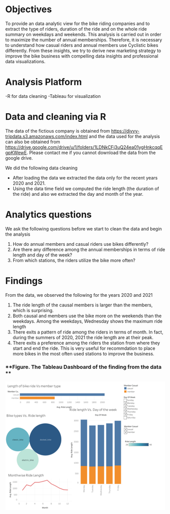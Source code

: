 # Objectives
To provide an data analytic view for the bike riding companies and to extract the type of riders, duration of the ride and on the whole ride summary on weekdays and weekends. This analysis is carried out in order to maximize the number of annual memberships. Therefore, it is necessary to understand how casual riders and annual members use Cyclistic bikes differently. From these insights, we try to derive new marketing strategy to improve the bike business with compelling data insights and professional data visualizations.


# Analysis Platform
-R for data cleaning 
-Tableau for visualization

# Data and cleaning via R

The data of the fictious company is obtained from  https://divvy-tripdata.s3.amazonaws.com/index.html and the data used for the analysis can also be obtained from https://drive.google.com/drive/u/1/folders/1LDNkCFj3uQ24ea01ygHnkcqqEgpKWewE. Please contact me if you cannot download the data from the google drive. 

We did the following data cleaning
- After loading the data we extracted the data only for the recent years 2020 and 2021. 
- Using the data time field we computed the ride length (the duration of the ride) and also we extracted the day and month of the year. 
 

# Analytics questions
We ask the following questions before we start to clean the data and begin the analysis
1. How do annual members and casual riders use bikes differently?
2. Are there any difference among the annual memberships in terms of ride length and day of the week?
3. From which stations, the riders utilize the bike more often?


# Findings 

From the data, we observed the following for the years 2020 and 2021

1. The ride length of the causal members is larger than the members, which is surprising.
2. Both causal and members use the bike more on the weekends than  the weekdays. Among the weekdays, Wednesday shows the maximum ride length 
3. There exits a pattern of ride among the riders in terms of month. In fact, during the summers of 2020, 2021 the ride length are at their peak.
4. There exits a preference among the riders the station from where they start and end the ride. This is very useful for recommdation to place more bikes in the most often used stations to improve the business. 

### **Figure. The Tableau Dashboard of the finding from the data **
![](Fig.gif) 